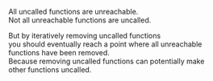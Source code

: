 All uncalled functions are unreachable.\
Not all unreachable functions are uncalled.

But by iteratively removing uncalled functions \
you should eventually reach a point where all unreachable \
functions have been removed.\
Because removing uncalled functions can potentially make \
other functions uncalled.

